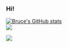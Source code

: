 ### Hi!

<a href="https://github.com/Bruception">
  <img align="center" src="https://github-readme-stats.vercel.app/api?username=Bruception&show_icons=true&include_all_commits=true&theme=dracula&hide_border=true&hide_rank=true" alt="Bruce's GitHub stats" />
</a>
<br>
<a href="https://github.com/Bruception">
  <img align="center" src="https://github-readme-stats.vercel.app/api/top-langs/?username=Bruception&layout=compact&theme=dracula&hide_border=true&exclude_repo=CNT4713-Project3" />
</a>

<a href="https://www.linkedin.com/in/bruce-berrios-015582197/"><img src="https://img.icons8.com/color/50/000000/linkedin.png"></a>

<!--
**Bruception/Bruception** is a ✨ _special_ ✨ repository because its `README.md` (this file) appears on your GitHub profile.

Here are some ideas to get you started:

- 🔭 I’m currently working on ...
- 🌱 I’m currently learning ...
- 👯 I’m looking to collaborate on ...
- 🤔 I’m looking for help with ...
- 💬 Ask me about ...
- 📫 How to reach me: ...
- 😄 Pronouns: ...
- ⚡ Fun fact: ...
-->
